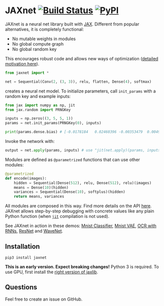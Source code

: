 # JAXnet [![Build Status](https://travis-ci.org/JuliusKunze/jaxnet.svg?branch=master)](https://travis-ci.org/JuliusKunze/jaxnet) [![PyPI](https://img.shields.io/pypi/v/jaxnet.svg)](https://pypi.python.org/pypi/jaxnet/#history)

JAXnet is a neural net library built with [JAX](https://github.com/google/jax).
Different from popular alternatives, it is completely functional:
- No mutable weights in modules
- No global compute graph
- No global random key

This encourages robust code and allows new ways of optimization ([detailed motivation here](MOTIVATION.md)).

```python
from jaxnet import *

net = Sequential(Conv(2, (3, 3)), relu, flatten, Dense(4), softmax)
```
creates a neural net model.
To initialize parameters, call `init_params` with a random key and example inputs:

```python
from jax import numpy as np, jit
from jax.random import PRNGKey

inputs = np.zeros((3, 5, 5, 1))
params = net.init_params(PRNGKey(0), inputs)

print(params.dense.bias) # [-0.0178184   0.02460396 -0.00353479  0.00492503]
```

Invoke the network with:

```python
output = net.apply(params, inputs) # use "jit(net.apply)(params, inputs)" for acceleration
```

Modules are defined as `@parametrized` functions that can use other modules:

```python
@parametrized
def encode(images):
    hidden = Sequential(Dense(512), relu, Dense(512), relu)(images)
    means = Dense(10)(hidden)
    variances = Sequential(Dense(10), softplus)(hidden)
    return means, variances
```

All modules are composed in this way. Find more details on the API [here](API.md).
JAXnet allows step-by-step debugging with concrete values like any plain Python function
(when [`jit`](https://github.com/google/jax#compilation-with-jit) compilation is not used).

See JAXnet in action in these demos:
[Mnist Classifier](https://colab.research.google.com/drive/18kICTUbjqnfg5Lk3xFVQtUj6ahct9Vmv),
[Mnist VAE](https://colab.research.google.com/drive/19web5SnmIFglLcnpXE34phiTY03v39-g),
[OCR with RNNs](https://colab.research.google.com/drive/1YuI6GUtMgnMiWtqoaPznwAiSCe9hMR1E),
[ResNet](https://colab.research.google.com/drive/1q6yoK_Zscv-57ZzPM4qNy3LgjeFzJ5xN) and
[WaveNet](https://colab.research.google.com/drive/111cKRfwYX4YFuPH3FF4V46XLfsPG1icZ).

## Installation

```
pip3 install jaxnet
```

**This is an early version. Expect breaking changes!**
Python 3 is required. To use GPU, first install the [right version of jaxlib](https://github.com/google/jax#installation).

## Questions

Feel free to create an issue on GitHub.